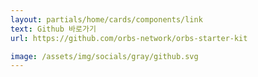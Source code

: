 ```yaml
---
layout: partials/home/cards/components/link
text: Github 바로가기
url: https://github.com/orbs-network/orbs-starter-kit

image: /assets/img/socials/gray/github.svg
---
```

